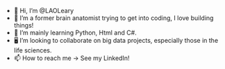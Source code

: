 - 👋 Hi, I’m @LAOLeary
- 👀 I’m a former brain anatomist trying to get into coding, I love building things!
- 🌱 I’m mainly learning Python, Html and C#.
- 🖥️ I’m looking to collaborate on big data projects, especially those in the life sciences.
- 📫 How to reach me -> See my LinkedIn!


<!---
LAOLeary/LAOLeary is a ✨ special ✨ repository because its `README.md` (this file) appears on your GitHub profile.
You can click the Preview link to take a look at your changes.
--->
